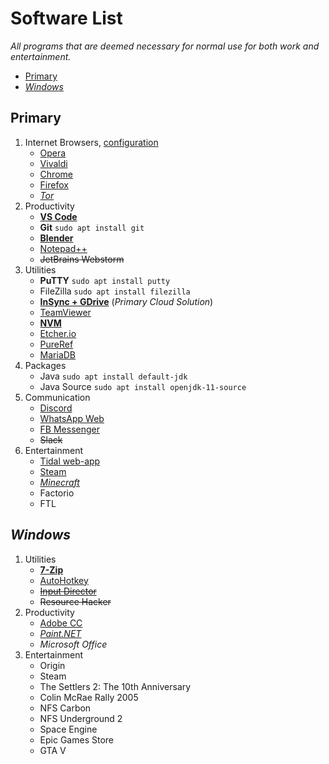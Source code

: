 # Software List

*All programs that are deemed necessary for normal use for both work and entertainment.*

- [Primary](#primary)
- [$Windows$](#windows)

## Primary

1. Internet Browsers, [configuration](pc-setup.md#configuring-the-internet-browser)
   - [Opera](https://www.opera.com/de/download)
   - [Vivaldi](https://vivaldi.com/download/)
   - [Chrome](https://www.google.com/chrome/)
   - [Firefox](https://www.mozilla.org/en-US/firefox/new/)
   - [*Tor*](https://www.torproject.org/download/)
2. Productivity
   - [**VS Code**](https://code.visualstudio.com/Download)
   - **Git** `sudo apt install git`
   - [**Blender**](https://www.blender.org/download/)
   - [Notepad++](https://notepad-plus-plus.org/downloads/)
   - ~~JetBrains Webstorm~~
3. Utilities
   - **PuTTY** `sudo apt install putty`
   - FileZilla `sudo apt install filezilla`
   - [**InSync + GDrive**](https://www.insynchq.com/downloads) (*Primary Cloud Solution*)
   - [TeamViewer](https://www.teamviewer.com/en/download/)
   - [**NVM**](https://github.com/nvm-sh/nvm#installing-and-updating)
   - [Etcher.io](https://etcher.io)
   - [PureRef](https://www.pureref.com/download.php)
   - [MariaDB](https://linux4one.com/how-to-install-mariadb-10-on-linux-mint-19/)
4. Packages
   - Java `sudo apt install default-jdk`
     <!-- spellchecker: disable-next-line -->
   - Java Source `sudo apt install openjdk-11-source`
5. Communication
   - [Discord](https://discord.com/channels/@me)
   - [WhatsApp Web](https://web.whatsapp.com/)
   - [FB Messenger](https://www.messenger.com)
   - ~~Slack~~
6. Entertainment
   - [Tidal web-app](https://listen.tidal.com)
   - [Steam](https://store.steampowered.com/about/)
   - [*Minecraft*](https://www.minecraft.net/en-us/download/)
   - Factorio
   - FTL

## $Windows$

1. Utilities
   - [**7-Zip**](https://www.7-zip.org/download.html)
   - [AutoHotkey](https://www.autohotkey.com/download/)
   - ~~[Input Director](https://inputdirector.com/downloads.html)~~
   - ~~Resource Hacker~~
2. Productivity
   - [Adobe CC](https://creativecloud.adobe.com/apps/all/desktop)
   - [*Paint&#46;NET*](https://www.getpaint.net/download.html)
   - $\textit{Microsoft Office}$
3. Entertainment
   - Origin
   - Steam
   - The Settlers 2: The 10th Anniversary
   - Colin McRae Rally 2005
   - NFS Carbon
   - NFS Underground 2
   - Space Engine
   - Epic Games Store
   - GTA V
